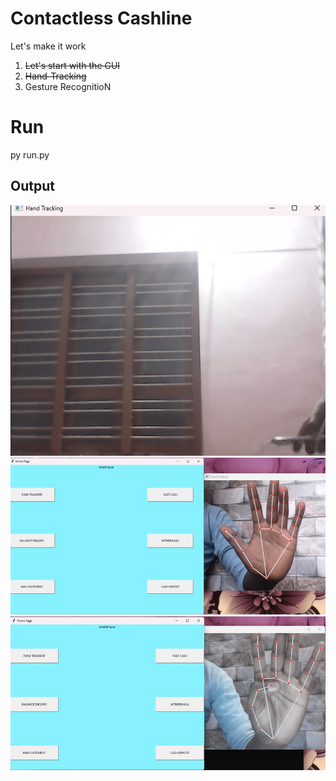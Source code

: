 # Contactless Cashline

Let's make it work

1. ~~Let's start with the GUI~~
2. ~~Hand-Tracking~~
3. Gesture RecognitioN

# Run
  py run.py
<h2>Output</h2>
<body>
  <img src="ouput1.jpeg"><br>
  <img src="output2.jpeg"><br>
  <img src="output3.jpeg"><br>
</body>
